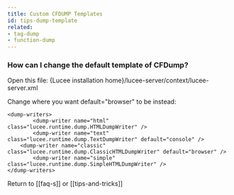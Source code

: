 ```yaml
---
title: Custom CFDUMP Templates
id: tips-dump-template
related:
- tag-dump
- function-dump
---
```


### How can I change the default template of CFDump? ###

Open this file: {Lucee installation home}/lucee-server/context/lucee-server.xml

Change where you want default="browser" to be instead:

```lucee
<dump-writers>
        <dump-writer name="html" class="lucee.runtime.dump.HTMLDumpWriter" />
        <dump-writer name="text" class="lucee.runtime.dump.TextDumpWriter" default="console" />
	<dump-writer name="classic" class="lucee.runtime.dump.ClassicHTMLDumpWriter" default="browser" />
        <dump-writer name="simple" class="lucee.runtime.dump.SimpleHTMLDumpWriter" />
</dump-writers>
```

Return to [[faq-s]] or [[tips-and-tricks]]
